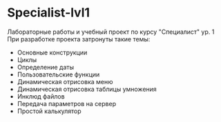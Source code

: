 # Specialist-lvl1
Лабораторные работы и учебный проект по курсу "Специалист" ур. 1 <br>
При разработке проекта затронуты такие темы:
<ul>
<li>Основные конструкции</li>
<li>Циклы</li>
<li>Определение даты</li>
<li>Пользовательские функции</li>
<li>Динамическая отрисовка меню</li>
<li>Динамическая отрисовка таблицы умножения</li>
<li>Инклюд файлов</li>
<li>Передача параметров на сервер</li>
<li>Простой калькулятор</li>  
</ul>
